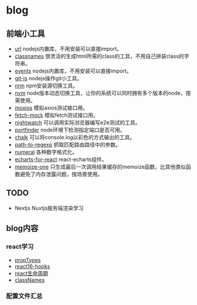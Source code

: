 # blog


## 前端小工具

* [url](https://npm.taobao.org/package/url) nodejs内置库，不用安装可以直接import。
* [classnames](https://npm.taobao.org/package/classnames) 很灵活的生成html所需的class的工具，不用自己拼装class的字符串。
* [events](https://nodejs.org/api/events.html) nodejs内置库，不用安装可以直接import。
* [git-js](https://github.com/steveukx/git-js) nodejs操作git小工具。
* [nrm](https://npm.taobao.org/package/nrm) npm安装源切换工具。
* [nvm](https://github.com/creationix/nvm) node版本动态切换工具，让你的系统可以同时拥有多个版本的node，按需使用。
* [moxios](https://npm.taobao.org/package/moxios) 模拟axios测试接口用。
* [fetch-mock](https://npm.taobao.org/package/fetch-mock) 模拟fetch测试接口用。
* [nightwatch](https://npm.taobao.org/package/nightwatch) 可以调用实际浏览器编写e2e测试的工具。
* [portfinder](https://npm.taobao.org/package/portfinder) node环境下检测指定端口是否可用。
* [chalk](https://npm.taobao.org/package/chalk) 可以将console.log以彩色的方式输出的工具。
* [path-to-regexp](https://npm.taobao.org/package/path-to-regexp) 抓取匹配路由路径中的参数。
* [numeral](http://numeraljs.com/) 各种数字格式化。
* [echarts-for-react](https://github.com/hustcc/echarts-for-react) react-echarts组件。
* [memoize-one](https://npm.taobao.org/package/memoize-one) 只生成最后一次调用结果缓存的memoize函数，比其他类似函数避免了内存泄露问题，按场景使用。

## TODO

  * Nextjs Nuxtjs服务端渲染学习

## blog内容

### react学习

 * [propTypes](https://github.com/yshysh123/blog/blob/master/React%E5%AD%A6%E4%B9%A0%E6%B1%87%E6%80%BB/propTypes.md)
 * [react16-hooks](https://github.com/yshysh123/blog/blob/master/React%E5%AD%A6%E4%B9%A0%E6%B1%87%E6%80%BB/react16-hooks.md)
 * [react生命周期](https://github.com/yshysh123/blog/blob/master/React%E5%AD%A6%E4%B9%A0%E6%B1%87%E6%80%BB/react%E7%94%9F%E5%91%BD%E5%91%A8%E6%9C%9F.md)
 * [classNames](https://github.com/yshysh123/blog/blob/master/React%E5%AD%A6%E4%B9%A0%E6%B1%87%E6%80%BB/classnames.md)

### 配置文件汇总
